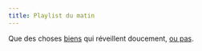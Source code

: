 ```yaml
---
title: Playlist du matin
---
```


Que des choses [biens](http://tinyurl.com/8mnq2) qui réveillent doucement, [ou
pas](http://anaisinyourface.free.fr).

